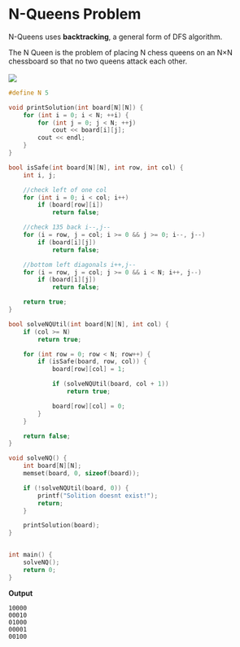 # N-Queens Problem

N-Queens uses **backtracking**, a general form of DFS algorithm.

The N Queen is the problem of placing N chess queens on an N×N chessboard so that no two queens attack each other.<br><br>
<img src="https://assets.leetcode.com/uploads/2018/10/12/8-queens.png">

```cpp
#define N 5

void printSolution(int board[N][N]) {
	for (int i = 0; i < N; ++i) {
		for (int j = 0; j < N; ++j)
			cout << board[i][j];
		cout << endl;
	}
}

bool isSafe(int board[N][N], int row, int col) {
	int i, j;

	//check left of one col
	for (int i = 0; i < col; i++)
		if (board[row][i])
			return false;

	//check 135 back i--,j--
	for (i = row, j = col; i >= 0 && j >= 0; i--, j--)
		if (board[i][j])
			return false;

	//bottom left diagonals i++,j--
	for (i = row, j = col; j >= 0 && i < N; i++, j--)
		if (board[i][j])
			return false;

	return true;
}

bool solveNQUtil(int board[N][N], int col) {
	if (col >= N)
		return true;

	for (int row = 0; row < N; row++) {
		if (isSafe(board, row, col)) {
			board[row][col] = 1;

			if (solveNQUtil(board, col + 1))
				return true;

			board[row][col] = 0;
		}
	}

	return false;
}

void solveNQ() {
	int board[N][N];
	memset(board, 0, sizeof(board));

	if (!solveNQUtil(board, 0)) {
		printf("Solition doesnt exist!");
		return;
	}

	printSolution(board);
}


int main() {
	solveNQ();
	return 0;
}
```

**Output**
```
10000
00010
01000
00001
00100
```
